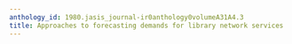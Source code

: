 ```yaml
---
anthology_id: 1980.jasis_journal-ir0anthology0volumeA31A4.3
title: Approaches to forecasting demands for library network services
---
```


